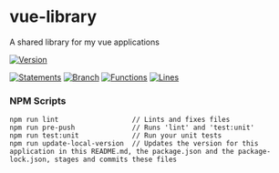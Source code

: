 # vue-library

 A shared library for my vue applications

[![Version](https://img.shields.io/badge/Version-20.05.16--4-blue.svg)](./src/)

[![Statements](https://img.shields.io/badge/Statements-87.64%25-green.svg)](./tests/unit/)
[![Branch](https://img.shields.io/badge/Branch-69.23%25-yellow.svg)](./tests/unit/)
[![Functions](https://img.shields.io/badge/Functions-84.96%25-green.svg)](./tests/unit/)
[![Lines](https://img.shields.io/badge/Lines-87.54%25-green.svg)](./tests/unit/)

### NPM Scripts

```
npm run lint                  // Lints and fixes files
npm run pre-push              // Runs 'lint' and 'test:unit'
npm run test:unit             // Run your unit tests
npm run update-local-version  // Updates the version for this application in this README.md, the package.json and the package-lock.json, stages and commits these files
```
